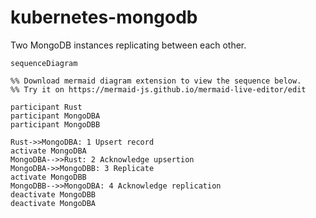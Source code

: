 # kubernetes-mongodb
Two MongoDB instances replicating between each other.

```mermaid
sequenceDiagram

%% Download mermaid diagram extension to view the sequence below.
%% Try it on https://mermaid-js.github.io/mermaid-live-editor/edit

participant Rust
participant MongoDBA
participant MongoDBB

Rust->>MongoDBA: 1 Upsert record
activate MongoDBA
MongoDBA-->>Rust: 2 Acknowledge upsertion
MongoDBA->>MongoDBB: 3 Replicate
activate MongoDBB
MongoDBB-->>MongoDBA: 4 Acknowledge replication
deactivate MongoDBB
deactivate MongoDBA
```

